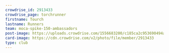 ```yaml
---
crowdrise_id: 2913433
crowdrise_page: torchrunner
firstname: Tourch
lastname: Runners
team: moca-spike-150-ambassadors
post-image: https://uploads.crowdrise.com/1556683200/c185ca2c953690494a745fdc69895e3e.jpg
card-image: https://cdn.crowdrise.com/v2/photo/file/member/2913433
type: club
---
```

